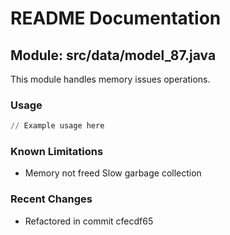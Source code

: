 # README Documentation

## Module: src/data/model_87.java

This module handles memory issues operations.

### Usage

```python
// Example usage here
```

### Known Limitations

- Memory not freed Slow garbage collection

### Recent Changes

- Refactored in commit cfecdf65
